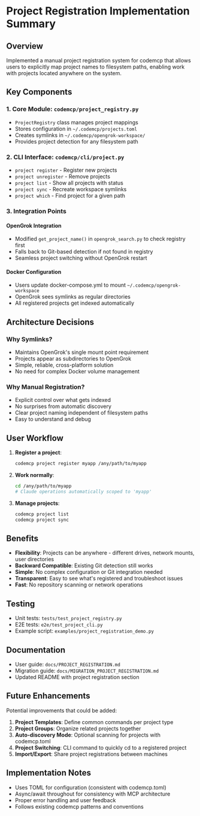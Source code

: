 # Project Registration Implementation Summary

## Overview

Implemented a manual project registration system for codemcp that allows users to explicitly map project names to filesystem paths, enabling work with projects located anywhere on the system.

## Key Components

### 1. Core Module: `codemcp/project_registry.py`
- `ProjectRegistry` class manages project mappings
- Stores configuration in `~/.codemcp/projects.toml`
- Creates symlinks in `~/.codemcp/opengrok-workspace/`
- Provides project detection for any filesystem path

### 2. CLI Interface: `codemcp/cli/project.py`
- `project register` - Register new projects
- `project unregister` - Remove projects
- `project list` - Show all projects with status
- `project sync` - Recreate workspace symlinks
- `project which` - Find project for a given path

### 3. Integration Points

#### OpenGrok Integration
- Modified `get_project_name()` in `opengrok_search.py` to check registry first
- Falls back to Git-based detection if not found in registry
- Seamless project switching without OpenGrok restart

#### Docker Configuration
- Users update docker-compose.yml to mount `~/.codemcp/opengrok-workspace`
- OpenGrok sees symlinks as regular directories
- All registered projects get indexed automatically

## Architecture Decisions

### Why Symlinks?
- Maintains OpenGrok's single mount point requirement
- Projects appear as subdirectories to OpenGrok
- Simple, reliable, cross-platform solution
- No need for complex Docker volume management

### Why Manual Registration?
- Explicit control over what gets indexed
- No surprises from automatic discovery
- Clear project naming independent of filesystem paths
- Easy to understand and debug

## User Workflow

1. **Register a project**:
   ```bash
   codemcp project register myapp /any/path/to/myapp
   ```

2. **Work normally**:
   ```bash
   cd /any/path/to/myapp
   # Claude operations automatically scoped to 'myapp'
   ```

3. **Manage projects**:
   ```bash
   codemcp project list
   codemcp project sync
   ```

## Benefits

- **Flexibility**: Projects can be anywhere - different drives, network mounts, user directories
- **Backward Compatible**: Existing Git detection still works
- **Simple**: No complex configuration or Git integration needed
- **Transparent**: Easy to see what's registered and troubleshoot issues
- **Fast**: No repository scanning or network operations

## Testing

- Unit tests: `tests/test_project_registry.py`
- E2E tests: `e2e/test_project_cli.py`
- Example script: `examples/project_registration_demo.py`

## Documentation

- User guide: `docs/PROJECT_REGISTRATION.md`
- Migration guide: `docs/MIGRATION_PROJECT_REGISTRATION.md`
- Updated README with project registration section

## Future Enhancements

Potential improvements that could be added:

1. **Project Templates**: Define common commands per project type
2. **Project Groups**: Organize related projects together
3. **Auto-discovery Mode**: Optional scanning for projects with codemcp.toml
4. **Project Switching**: CLI command to quickly cd to a registered project
5. **Import/Export**: Share project registrations between machines

## Implementation Notes

- Uses TOML for configuration (consistent with codemcp.toml)
- Async/await throughout for consistency with MCP architecture
- Proper error handling and user feedback
- Follows existing codemcp patterns and conventions
